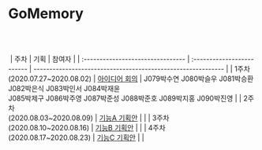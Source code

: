 # GoMemory
​
## 
​
| 주차                              | 기획                       | 참여자                                                       |
| :-------------------------------- | :------------------------- | ------------------------------------------------------------ |
| 1주차<br/>(2020.07.27~2020.08.02) | [아이디어 회의](./week1) | J079박수연 J080박슬우 J081박승환 J082박은식 J083박인서 J084박재윤<br/>J085박제구 J086박주영 J087박준성 J088박준호 J089박지홍 J090박진영 |
| 2주차<br/>(2020.08.03~2020.08.09) | [기능A 기획안](./week2)  |                                                              |
| 3주차<br/>(2020.08.10~2020.08.16) | [기능B 기획안](./week3)  |                                                              |
| 4주차<br/>(2020.08.17~2020.08.23) | [기능C 기획안](./week4)  |                                                              |
